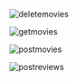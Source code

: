 ![deletemovies](https://github.com/user-attachments/assets/b8f88d29-2197-402e-b0f0-597919cc4acc)


![getmovies](https://github.com/user-attachments/assets/ce2af614-25e2-45f6-978d-cd17fa340872)


![postmovies](https://github.com/user-attachments/assets/9885e5cc-affe-488e-a3e7-c97b310e2dc4)


![postreviews](https://github.com/user-attachments/assets/b42ed58e-0d0b-40c0-8cae-2ad3acc60cd9)
